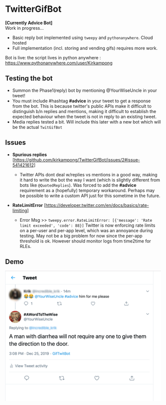 # TwitterGifBot
**[Currently Advice Bot]**  
Work in progress...
- Basic reply bot implemented using `tweepy` and `pythonanywhere`. Cloud hosted 
- Full implementation (incl. storing and vending gifs) requires more work.

Bot is live: the script lives in python anywhere : https://www.pythonanywhere.com/user/Kirkampong


## Testing the bot
* Summon the Phase1(reply) bot by mentioning @YourWiseUncle in your tweet!
* You must include #hashtag **#advice** in your tweet to get a response from the bot. This is because twitter's public APIs make it difficult to distinguish b/n replies and mentions, making it difficult to establish the expected behaviour when the tweet is not in reply to an existing tweet. 
* Media replies tested a bit. Will include this later with a new bot which will be the actual `TwitGifBot`

## Issues
* **Spurious replies** [https://github.com/kirkampong/TwitterGifBot/issues/2#issue-541421612] 
  - Twitter APIs dont deal w/replies vs mentions in a good way, making it hard to write the bot the way I want (which is slightly different from bots like `@QuotedReplies`). Was forced to add the **#advice** requirement as a (hopefully) temporary workaround. Perhaps may be possible to write a custom API just for this sometime in the future.
  
* **RateLimitError** [https://developer.twitter.com/en/docs/basics/rate-limiting] 
  - Error Msg >> `tweepy.error.RateLimitError: [{'message': 'Rate limit exceeded', 'code': 88}]`
  Twitter is now enforcing rate limits on a per-user and per-app level, which was an annoyance during testing. May not be a big problem for now since the per-app threshold is ok. However should monitor logs from time2time for RLEs.
  
## Demo
![bot in action](demo/advice2.png)
